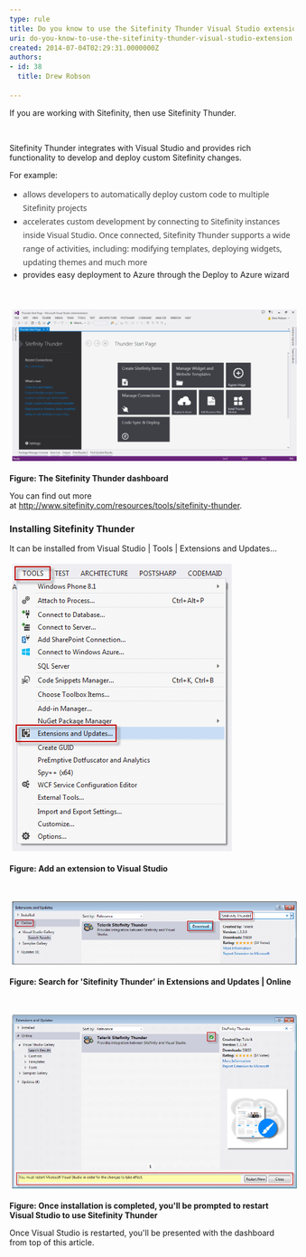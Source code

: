 ```yaml
---
type: rule
title: Do you know to use the Sitefinity Thunder Visual Studio extension?
uri: do-you-know-to-use-the-sitefinity-thunder-visual-studio-extension
created: 2014-07-04T02:29:31.0000000Z
authors:
- id: 38
  title: Drew Robson

---
```




<span class='intro'> ​​​​If you are working with Sitefinity, then use Sitefin​ity Thunder. </span>

<p>​</p><p>​Sitefi​nity Thunder integrates with Visual Studio and provides rich functionality to develop and deploy custom Sitefinity changes.</p><p>For example&#58;</p><ul><li><span style="line-height&#58;20.799999237060547px;"><span style="color&#58;#444444;font-family&#58;robotoregular, 'segoe ui', arial, tahoma, sans-serif;font-size&#58;14px;line-height&#58;24px;">allows developers to automatically deploy custom code to multiple Sitefinity projects</span>​<br></span></li><li><span style="line-height&#58;20.799999237060547px;"><span style="color&#58;#444444;font-family&#58;robotoregular, 'segoe ui', arial, tahoma, sans-serif;font-size&#58;14px;line-height&#58;24px;">accelerates custom development by connecting to Sitefinity instances inside Visual Studio. Once connected, Sitefinity Thunder supports a wide range of activities, including&#58; modifying templates, deploying widgets, updating themes and much more</span><br></span></li><li><span style="line-height&#58;20.799999237060547px;">provides easy deployment to Azure through the Deploy to Azure wizard​</span></li></ul><div>​<br></div><div><p><img src="4-07-2014-1-08-52-PM-compressor.png" alt="4-07-2014-1-08-52-PM-compressor.png" style="margin&#58;5px;width&#58;650px;" /><br></p><p><strong>Figure&#58;​ The Sitefinity Thunder dashboard</strong></p><p>You can find out more at&#160;<a href="http&#58;//www.sitefinity.com/resources/tools/sitefinity-thunder">http&#58;//www.sitefinity.com/resources/tools/sitefinity-thunder​</a>.</p><h3 class="ssw15-rteElement-H3">Installing Sitefinity Thunder​</h3></div><p>It can be installed from Visual Studio | Tools | Extensions and Updates...</p><p><img src="4-07-2014-12-35-25-PM-compressor.png" alt="4-07-2014-12-35-25-PM-compressor.png" style="margin&#58;5px;" /><br></p><p><strong>Figure&#58; Add an extension to Visual Studio</strong></p><p><br></p><p><img src="4-07-2014-12-52-20-PM-compressor.png" alt="4-07-2014-12-52-20-PM-compressor.png" style="margin&#58;5px;width&#58;650px;" /><br></p><p><strong>Figure&#58; Search for 'Sitefinity Thunder' in Extensions and Updates | Online</strong></p><p><br></p><p><img src="4-07-2014-12-58-32-PM-compressor.png" alt="4-07-2014-12-58-32-PM-compressor.png" style="margin&#58;5px;width&#58;650px;" /><br></p><p><strong>Figure&#58; Once installation is completed, you'll be prompted to restart Visual Studio to use Sitefinity​ Thunder</strong></p><p>Once Visual Studio is restarted, you'll be presented with the dashboard from top of this article.</p>


